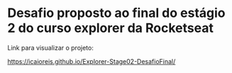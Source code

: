 # Desafio proposto ao final do estágio 2 do curso explorer da Rocketseat

Link para visualizar o projeto:

https://icaioreis.github.io/Explorer-Stage02-DesafioFinal/
